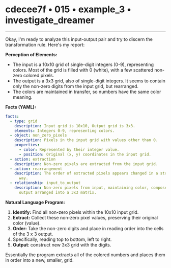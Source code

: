 # cdecee7f • 015 • example_3 • investigate_dreamer

---
Okay, I'm ready to analyze this input-output pair and try to discern the transformation rule. Here's my report:

**Perception of Elements:**

*   The input is a 10x10 grid of single-digit integers (0-9), representing colors. Most of the grid is filled with 0 (white), with a few scattered non-zero colored pixels.
*   The output is a 3x3 grid, also of single-digit integers. It seems to contain only the non-zero digits from the input grid, but rearranged.
*   The colors are maintained in transfer, so numbers have the same color
    meaning.

**Facts (YAML):**



```yaml
facts:
  - type: grid
    description: Input grid is 10x10, Output grid is 3x3.
    elements: Integers 0-9, representing colors.
  - object: non_zero_pixels
    description: Pixels in the input grid with values other than 0.
    properties:
      - color: Represented by their integer value.
      - position: Original (x, y) coordinates in the input grid.
  - action: extraction
    description: Non-zero pixels are extracted from the input grid.
  - action: rearrangement
    description: The order of extracted pixels appears changed in a structured
      way.
  - relationship: input_to_output
    description: Non-zero pixels from input, maintaining color, compose the
      output arranged into a 3x3 matrix.

```



**Natural Language Program:**

1.  **Identify:** Find all non-zero pixels within the 10x10 input grid.
2.  **Extract:** Collect these non-zero pixel values, preserving their original color (value).
3.  **Order:** Take the non-zero digits and place in reading order into the cells
    of the 3 x 3 output.
4.  Specifically, reading top to bottom, left to right.
5.  **Output**: construct new 3x3 grid with the digits.

Essentially the program extracts all of the colored numbers and places them in
order into a new, smaller, grid.

